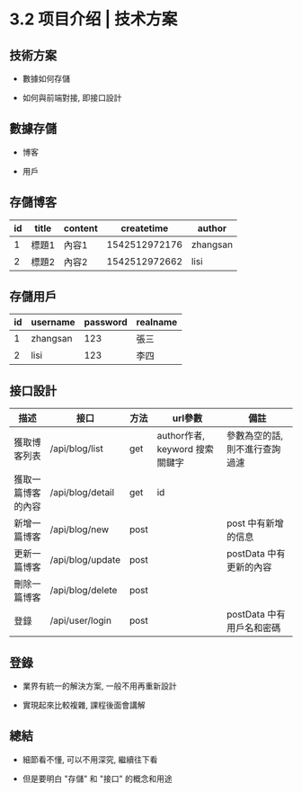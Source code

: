 # 3.2 项目介绍 | 技术方案

## 技術方案

- 數據如何存儲

- 如何與前端對接, 即接口設計

## 數據存儲

- 博客

- 用戶

## 存儲博客

| id | title | content | createtime    | author   |
|----|------|---------|---------------| ---|
| 1  | 標題1 | 內容1   | 1542512972176 | zhangsan |
| 2  | 標題2 | 內容2   | 1542512972662 | lisi     |

## 存儲用戶

| id | username | password | realname |
|----|------|---------|---------------|
| 1  | zhangsan | 123      | 張三     |
| 2  | lisi     | 123      | 李四     |

## 接口設計

| 描述               | 接口             | 方法 | url參數                        | 備註                           |
|--- |--- |--- | -- |-- |
| 獲取博客列表       | /api/blog/list   | get  | author作者, keyword 搜索關鍵字 | 參數為空的話, 則不進行查詢過濾 |
| 獲取一篇博客的內容 | /api/blog/detail | get  | id  　|
| 新增一篇博客       | /api/blog/new    | post |                                | post 中有新增的信息            |
| 更新一篇博客       | /api/blog/update    | post |                                | postData 中有更新的內容            |
| 刪除一篇博客       | /api/blog/delete    | post |                                |             |
| 登錄 | /api/user/login | post | | postData 中有用戶名和密碼 |

## 登錄

- 業界有統一的解決方案, 一般不用再重新設計

- 實現起來比較複雜, 課程後面會講解

## 總結

- 細節看不懂, 可以不用深究, 繼續往下看

- 但是要明白 "存儲" 和 "接口" 的概念和用途

